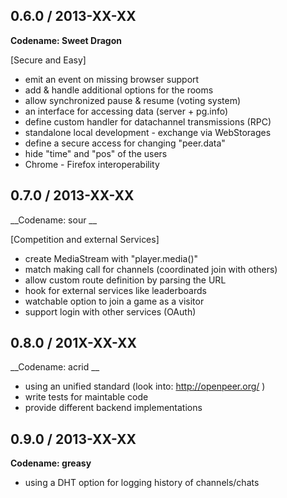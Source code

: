 ## 0.6.0 / 2013-XX-XX

__Codename: Sweet Dragon__

[Secure and Easy]

* emit an event on missing browser support
* add & handle additional options for the rooms
* allow synchronized pause & resume (voting system)
* an interface for accessing data (server + pg.info)
* define custom handler for datachannel transmissions (RPC)
* standalone local development - exchange via WebStorages
* define a secure access for changing "peer.data"
* hide "time" and "pos" of the users
* Chrome - Firefox interoperability


## 0.7.0 / 2013-XX-XX

__Codename: sour __

[Competition and external Services]

* create MediaStream with "player.media()"
* match making call for channels (coordinated join with others)
* allow custom route definition by parsing the URL
* hook for external services like leaderboards
* watchable option to join a game as a visitor
* support login with other services (OAuth)


## 0.8.0 / 201X-XX-XX

__Codename: acrid __

* using an unified standard (look into: http://openpeer.org/ )
* write tests for maintable code
* provide different backend implementations


## 0.9.0 / 2013-XX-XX

__Codename: greasy__

* using a DHT option for logging history of channels/chats
